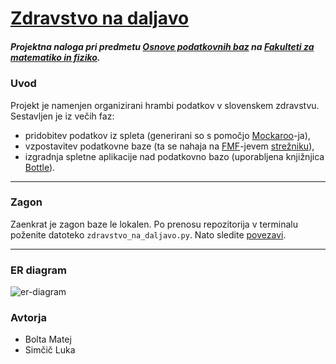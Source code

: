 # [Zdravstvo na daljavo](https://github.com/matejbolta/zdravstvo-na-daljavo)

##### Projektna naloga pri predmetu [Osnove podatkovnih baz](https://github.com/jaanos/OPB) na __[Fakulteti za matematiko in fiziko](https://www.fmf.uni-lj.si/si/)__.

### Uvod
Projekt je namenjen organizirani hrambi podatkov v slovenskem zdravstvu. Sestavljen je iz večih faz:
* pridobitev podatkov iz spleta (generirani so s pomočjo [Mockaroo](https://www.mockaroo.com/)-ja),
* vzpostavitev podatkovne baze (ta se nahaja na [FMF](https://www.fmf.uni-lj.si/si/)-jevem [strežniku](baza.fmf.uni-lj.si)),
* izgradnja spletne aplikacije nad podatkovno bazo (uporabljena knjižnjica [Bottle](https://bottlepy.org/docs/dev/)).

***

### Zagon
Zaenkrat je zagon baze le lokalen. Po prenosu repozitorija v terminalu poženite datoteko `zdravstvo_na_daljavo.py`. Nato sledite [povezavi](http://localhost:8080/).

***

### ER diagram

![er-diagram](https://user-images.githubusercontent.com/64838916/166563730-2a309fc2-b061-4ef0-8107-cf54e04e537c.png)

### Avtorja
* Bolta Matej
* Simčič Luka